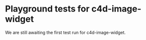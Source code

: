 # Playground tests for c4d-image-widget
We are still awaiting the first test run for c4d-image-widget.
